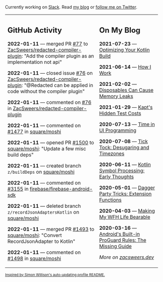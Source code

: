 Currently working on [Slack](https://slack.com/). Read [my blog](https://zacsweers.dev/) or [follow me on Twitter](https://twitter.com/ZacSweers).

<table><tr><td valign="top" width="60%">

## GitHub Activity
<!-- githubActivity starts -->
**2022-01-11** — merged PR [#77](https://github.com/ZacSweers/redacted-compiler-plugin/pull/77) to [ZacSweers/redacted-compiler-plugin](https://github.com/ZacSweers/redacted-compiler-plugin): "Add the compiler plugin as an implementation not api"

**2022-01-11** — closed issue [#76](https://github.com/ZacSweers/redacted-compiler-plugin/issues/76) on [ZacSweers/redacted-compiler-plugin](https://github.com/ZacSweers/redacted-compiler-plugin): "@Redacted can be applied in code without the compiler plugin"

**2022-01-11** — commented on [#76](https://github.com/ZacSweers/redacted-compiler-plugin/issues/76#issuecomment-1010464251) in [ZacSweers/redacted-compiler-plugin](https://github.com/ZacSweers/redacted-compiler-plugin)

**2022-01-11** — commented on [#1477](https://github.com/square/moshi/pull/1477#issuecomment-1010346303) in [square/moshi](https://github.com/square/moshi)

**2022-01-11** — opened PR [#1500](https://github.com/square/moshi/pull/1500) to [square/moshi](https://github.com/square/moshi): "Update a few misc build deps"

**2022-01-11** — created branch `z/buildDeps` on [square/moshi](https://github.com/square/moshi)

**2022-01-11** — commented on [#3155](https://github.com/firebase/firebase-android-sdk/issues/3155#issuecomment-1010342216) in [firebase/firebase-android-sdk](https://github.com/firebase/firebase-android-sdk)

**2022-01-11** — deleted branch `z/recordJsonAdaptersKotlin` on [square/moshi](https://github.com/square/moshi)

**2022-01-11** — merged PR [#1493](https://github.com/square/moshi/pull/1493) to [square/moshi](https://github.com/square/moshi): "Convert RecordJsonAdapter to Kotlin"

**2022-01-11** — commented on [#1498](https://github.com/square/moshi/issues/1498#issuecomment-1010325863) in [square/moshi](https://github.com/square/moshi)
<!-- githubActivity ends -->
</td><td valign="top" width="40%">

## On My Blog
<!-- blog starts -->
**2021-07-23** — [Optimizing Your Kotlin Build](https://www.zacsweers.dev/optimizing-your-kotlin-build/)

**2021-06-14** — [How I Work](https://www.zacsweers.dev/how-i-work/)

**2021-02-02** — [Disposables Can Cause Memory Leaks](https://www.zacsweers.dev/disposables-can-cause-memory-leaks/)

**2021-01-29** — [Kapt's Hidden Test Costs](https://www.zacsweers.dev/kapts-hidden-test-costs/)

**2020-07-13** — [Time in UI Programming](https://www.zacsweers.dev/time-in-ui/)

**2020-07-08** — [Tick Tock: Desugaring and Timezones](https://www.zacsweers.dev/ticktock-desugaring-timezones/)

**2020-06-11** — [Kotlin Symbol Processing: Early Thoughts](https://www.zacsweers.dev/kotlin-symbol-processor-early-thoughts/)

**2020-05-01** — [Dagger Party Tricks: Extension Functions](https://www.zacsweers.dev/dagger-party-tricks-extension-functions/)

**2020-04-03** — [Making My WFH Life Bearable](https://www.zacsweers.dev/making-wfh-life-bearable/)

**2020-03-16** — [Android's Built-in ProGuard Rules: The Missing Guide](https://www.zacsweers.dev/android-proguard-rules/)
<!-- blog ends -->
_More on [zacsweers.dev](https://zacsweers.dev/)_
</td></tr></table>

<sub><a href="https://simonwillison.net/2020/Jul/10/self-updating-profile-readme/">Inspired by Simon Willison's auto-updating profile README.</a></sub>